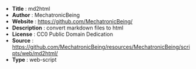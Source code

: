 ﻿- **Title** : md2html
- **Author** : MechatronicBeing  
- **Website** : https://github.com/MechatronicBeing/
- **Description** : convert markdown files to html  
- **License** : CC0 Public Domain Dedication  
- **Source** : https://github.com/MechatronicBeing/resources/MechatronicBeing/scripts/web/md2html/
- **Type** : web-script
